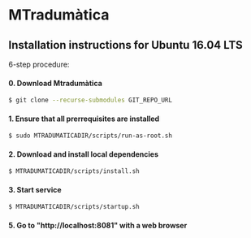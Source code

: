 # MTradumàtica

## Installation instructions for Ubuntu 16.04 LTS

6-step procedure:

#### 0. Download Mtradumàtica

```bash
$ git clone --recurse-submodules GIT_REPO_URL
```


#### 1. Ensure that all prerrequisites are installed
 
```bash
$ sudo MTRADUMATICADIR/scripts/run-as-root.sh
```

#### 2. Download and install local dependencies
 
```bash
$ MTRADUMATICADIR/scripts/install.sh
```

#### 3. Start service

```bash
$ MTRADUMATICADIR/scripts/startup.sh
```

#### 5. Go to "http://localhost:8081" with a web browser
